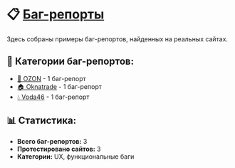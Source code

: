 # 📋 [Баг-репорты](/bug-reports)

Здесь собраны примеры баг-репортов, найденных на реальных сайтах.

## 🎯 Категории баг-репортов:

- [🔧 OZON](/bug-reports/ozon-ru) - 1 баг-репорт
- [🏠 Oknatrade](/bug-reports/oknatrade-ru) - 1 баг-репорт  
- [💧 Voda46](/bug-reports/voda46-com) - 1 баг-репорт

## 📊 Статистика:
- **Всего баг-репортов:** 3
- **Протестировано сайтов:** 3
- **Категории:** UX, функциональные баги

